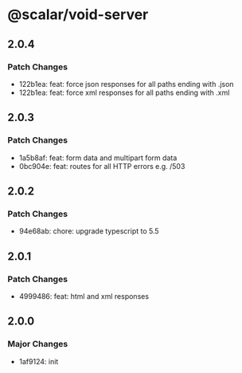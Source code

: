 # @scalar/void-server

## 2.0.4

### Patch Changes

- 122b1ea: feat: force json responses for all paths ending with .json
- 122b1ea: feat: force xml responses for all paths ending with .xml

## 2.0.3

### Patch Changes

- 1a5b8af: feat: form data and multipart form data
- 0bc904e: feat: routes for all HTTP errors e.g. /503

## 2.0.2

### Patch Changes

- 94e68ab: chore: upgrade typescript to 5.5

## 2.0.1

### Patch Changes

- 4999486: feat: html and xml responses

## 2.0.0

### Major Changes

- 1af9124: init
